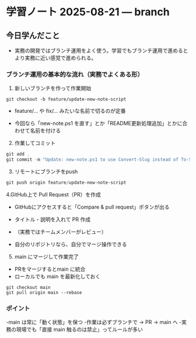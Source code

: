 # 学習ノート 2025-08-21 — branch

## 今日学んだこと
- 実務の開発ではブランチ運用をよく使う。学習でもブランチ運用で進めるとより実務に近い感覚で進められる。

### ブランチ運用の基本的な流れ（実務でよくある形）
1. 新しいブランチを作って作業開始
~~~powershell:powershell
git checkout -b feature/update-new-note-script
~~~
- feature/... や fix/... みたいな名前で切るのが定番

- 今回なら「new-note.ps1 を直す」とか「README更新処理追加」とかに合わせて名前を付ける

2. 作業してコミット
~~~powershell
git add .
git commit -m "Update: new-note.ps1 to use Convert-Slug instead of To-Slug"
~~~

3. リモートにブランチをpush
~~~powershell
git push origin feature/update-new-note-script
~~~

4.GitHub上で Pull Request（PR）を作成
- GitHubにアクセスすると「Compare & pull request」ボタンが出る

- タイトル・説明を入れて PR 作成

- （実務ではチームメンバーがレビュー）

- 自分のリポジトリなら、自分でマージ操作できる

5. main にマージして作業完了
- PRをマージするとmain に統合
- ローカルでも main を最新化しておく

~~~
git checkout main
git pull origin main --rebase
~~~

### ポイント
-main は常に「動く状態」を保つ
-作業は必ずブランチで → PR → main へ
-実務の現場でも「直接 main 触るのは禁止」ってルールが多い


